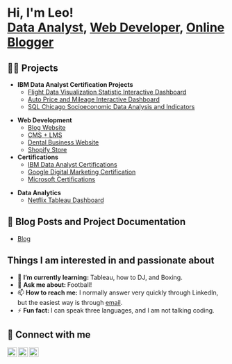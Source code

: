 <h1>Hi, I'm Leo! <br/><a href="https://github.com/leonardocuellargold">Data Analyst</a>, <a href="https://www.linkedin.com/in/leonardo-gold/">Web Developer</a>, <a href="https://leonardo-gold.com/">Online Blogger</a></h1>

<h2>👨‍💻 Projects</h2>

- <b>IBM Data Analyst Certification Projects</b>
  - [Flight Data Visualization Statistic Interactive Dashboard](https://github.com/leonardocuellargold/IBM-Data-Analyst-Course-Projects/tree/main/Airline_Statistics_Dashboard)
  - [Auto Price and Mileage Interactive Dashboard](https://github.com/leonardocuellargold/IBM-Data-Analyst-Course-Projects/tree/main/Auto_Mileage_Dashboard)
  - [SQL Chicago Socioeconomic Data Analysis and Indicators](https://github.com/leonardocuellargold/IBM-Data-Analyst-Course-Projects/blob/main/Chicago_SQL_Data_Analysis/Chicago_SQL_Data_Analysis.ipynb)
<!--
- <b>Tableau</b>
  - [Image Analysis Middleware](https://github.com/joshmadakor1/4chan-Image-Analysis-Middleware-C964) <b><i>(Potentially NSFW)</b></i>
  -->
- <b>Web Development</b>
  - [Blog Website](https://leonardo-gold.com/)
  - [CMS + LMS](https://www.500rising.org/)
  - [Dental Business Website](https://leonardo-gold.com/)
  - [Shopify Store](https://leonardo-gold.com/)
- <b>Certifications</b>
  - [IBM Data Analyst Certifications](https://www.credly.com/users/leonardo-cuellar.4bfcc8b3)
  - [Google Digital Marketing Certification](https://leonardo-gold.com/)
  - [Microsoft Certifications](https://learn.microsoft.com/en-us/users/leonardocuellar-7640/)
<!--
- <b>Python</b>
  - [Package Delivery Application (Datastructures and Algorithms Demo)](https://github.com/joshmadakor1/Package-Delivery-Pathfinding-Algorithm)
-->
- <b>Data Analytics</b>
  - [Netflix Tableau Dashboard](https://github.com/leonardocuellargold/Netflix_Data_Visualization)

<h2>📜 Blog Posts and Project Documentation</h2>

- [Blog](https://leonardo-gold.com/)

Things I am interested in and passionate about
----------------------------------------------
<!--
- 🔭 <b>I’m currently working on: </b>...
-->
- 🌱 <b>I’m currently learning: </b>Tableau, how to DJ, and Boxing.
- 💬 <b>Ask me about: </b>Football!
- 📫 <b>How to reach me:</b> I normally answer very quickly through LinkedIn, but the easiest way is through [email](mailto:main@leonardo-gold.com).
- ⚡ <b>Fun fact: </b> I can speak three languages, and I am not talking coding. 

<h2> 🤳 Connect with me</h2>

[<img align="left" alt="leonardo_gold77 | Twitter" width="22px" src="https://cdn.jsdelivr.net/npm/simple-icons@v3/icons/twitter.svg" />][twitter]
[<img align="left" alt="leonardo-gold | LinkedIn" width="22px" src="https://cdn.jsdelivr.net/npm/simple-icons@v3/icons/linkedin.svg" />][linkedin]
[<img align="left" alt="leonardo.gold | Instagram" width="22px" src="https://cdn.jsdelivr.net/npm/simple-icons@v3/icons/instagram.svg" />][instagram]

[twitter]: https://twitter.com/leonardo_gold77
[instagram]: https://www.instagram.com/leonarod.gold/
[linkedin]: https://linkedin.com/in/leonardo-gold
